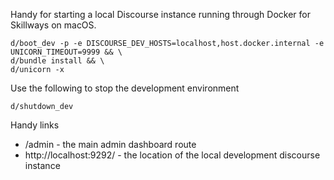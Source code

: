 Handy for starting a local Discourse instance running through Docker for Skillways on macOS.

```
d/boot_dev -p -e DISCOURSE_DEV_HOSTS=localhost,host.docker.internal -e UNICORN_TIMEOUT=9999 && \
d/bundle install && \
d/unicorn -x
```

Use the following to stop the development environment

```
d/shutdown_dev
```

Handy links

- /admin - the main admin dashboard route
- http://localhost:9292/ - the location of the local development discourse instance
